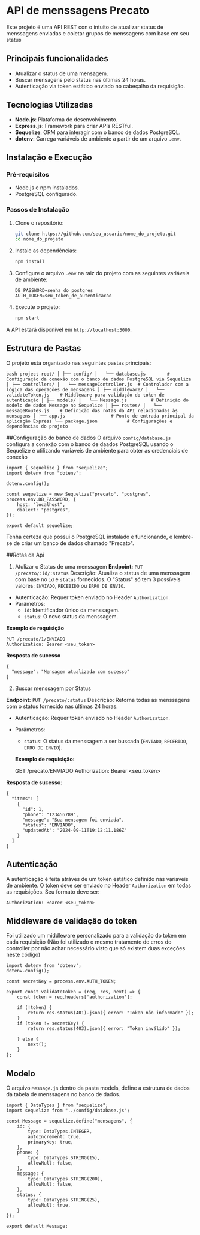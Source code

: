 # API de menssagens Precato

Este projeto é uma API REST con o intuito de atualizar status de menssagens enviadas e coletar grupos de menssagens com base em seu status


## Principais funcionalidades

- Atualizar o status de uma mensagem.
- Buscar mensagens pelo status nas últimas 24 horas.
- Autenticação via token estático enviado no cabeçalho da requisição.

## Tecnologias Utilizadas

- **Node.js**: Plataforma de desenvolvimento.
- **Express.js**: Framework para criar APIs RESTful.
- **Sequelize**: ORM para interagir com o banco de dados PostgreSQL.
- **dotenv**: Carrega variáveis de ambiente a partir de um arquivo `.env`.

## Instalação e Execução

### Pré-requisitos

- Node.js e npm instalados.
- PostgreSQL configurado.

### Passos de Instalação

1. Clone o repositório:

    ```bash
    git clone https://github.com/seu_usuario/nome_do_projeto.git
    cd nome_do_projeto
    ```

2. Instale as dependências:

    ```bash
    npm install
    ```

3. Configure o arquivo `.env` na raiz do projeto com as seguintes variáveis de ambiente:

    ```
    DB_PASSWORD=senha_do_postgres
    AUTH_TOKEN=seu_token_de_autenticacao
    ```

4. Execute o projeto:

    ```bash
    npm start
    ```

A API estará disponível em `http://localhost:3000`.

## Estrutura de Pastas

O projeto está organizado nas seguintes pastas principais:

`bash
project-root/
│
├── config/
│   └── database.js        # Configuração da conexão com o banco de dados PostgreSQL via Sequelize
│
├── controllers/
│   └── messageController.js  # Controlador com a lógica das operações de mensagens
│
├── middleware/
│   └── validateToken.js    # Middleware para validação do token de autenticação
│
├── models/
│   └── Message.js         # Definição do modelo de dados Message no Sequelize
│
├── routes/
│   └── messageRoutes.js    # Definição das rotas da API relacionadas às mensagens
│
├── app.js                 # Ponto de entrada principal da aplicação Express
└── package.json           # Configurações e dependências do projeto`

##Configuração do banco de dados
O arquivo `config/database.js` configura a conexão com o banco de daados PostgreSQL usando o Sequelize e utilizando varíaveis de ambiente para obter as credenciais de conexão

    import { Sequelize } from "sequelize";
    import dotenv from "dotenv";
    
    dotenv.config();
    
    const sequelize = new Sequelize("precato", "postgres", process.env.DB_PASSWORD, {
        host: "localhost",
        dialect: "postgres",
    });

    export default sequelize;

Tenha certeza que possui o PostgreSQL instalado e funcionando, e lembre-se de criar um banco de dados chamado "Precato".

##Rotas da Api

 1. Atulizar o Status de uma menssagem
 **Endpoint:** `PUT /precato/:id/:status`
 Descrição: Atualiza o status de uma menssagem com base no `id` e `status` fornecidos. O "Status" só tem 3 possíveis valores: `ENVIADO`, `RECEBIDO` ou `ERRO DE ENVIO`.
 
 - Autenticação: Requer token enviado no Header `Authorization`.
 - Parâmetros:
	 - `id`: Identificador único da menssagem.
	 - `status`: O novo status da menssagem. 
	 
**Exemplo de requisição**

    PUT /precato/1/ENVIADO
    Authorization: Bearer <seu_token>
**Resposta de sucesso**

    {
      "message": "Mensagem atualizada com sucesso"
    }
2. Buscar menssagem por Status

**Endpoint:** `PUT /precato/:status`
 Descrição: Retorna todas as menssagens com o status fornecido nas últimas 24 horas.
 
 - Autenticação: Requer token enviado no Header `Authorization`.
 - Parâmetros:
	 - `status`: O status da menssagem a ser buscada (`ENVIADO`, `RECEBIDO`, `ERRO DE ENVIO`).
	 
	 **Exemplo de requisição:** 
	 
 
    GET /precato/ENVIADO
    Authorization: Bearer <seu_token>

**Resposta de sucesso:**

    {
      "items": [
        {
          "id": 1,
          "phone": "123456789",
          "message": "Sua mensagem foi enviada",
          "status": "ENVIADO",
          "updatedAt": "2024-09-11T19:12:11.186Z"
        }
      ]
    }

## Autenticação
A autenticação é feita atráves de um token estático definido nas varíaveis de ambiente. O token deve ser enviado no Header `Authorization` em todas as requisições. Seu formato deve ser:

    Authorization: Bearer <seu_token>

## Middleware de validação do token
Foi utilizado um middleware personalizado para a validação do token em cada requisição (Não foi utilizado o mesmo tratamento de erros do controller por não achar necessário visto que só existem duas exceções neste código)

    import dotenv from 'dotenv';
    dotenv.config();
    
    const secretKey = process.env.AUTH_TOKEN;
    
    export const validateToken = (req, res, next) => {
        const token = req.headers['authorization'];
    
        if (!token) {
            return res.status(401).json({ error: "Token não informado" });
        }
        if (token != secretKey) {
            return res.status(403).json({ error: "Token inválido" });
            
        } else {
            next();
        }
    };

## Modelo
O arquivo `Message.js` dentro da pasta models, define a estrutura de dados da tabela de menssagens no banco de dados.

    import { DataTypes } from "sequelize";
    import sequelize from "../config/database.js";
    
    const Message = sequelize.define("mensagens", {
        id: {
            type: DataTypes.INTEGER,
            autoIncrement: true,
            primaryKey: true,
        },
        phone: {
            type: DataTypes.STRING(15),
            allowNull: false,
        },
        message: {
            type: DataTypes.STRING(200),
            allowNull: false,
        },
        status: {
            type: DataTypes.STRING(25),
            allowNull: true,
        }
    });
    
    export default Message;









